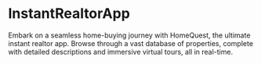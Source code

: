 # InstantRealtorApp
Embark on a seamless home-buying journey with HomeQuest, the ultimate instant realtor app. Browse through a vast database of properties, complete with detailed descriptions and immersive virtual tours, all in real-time.
